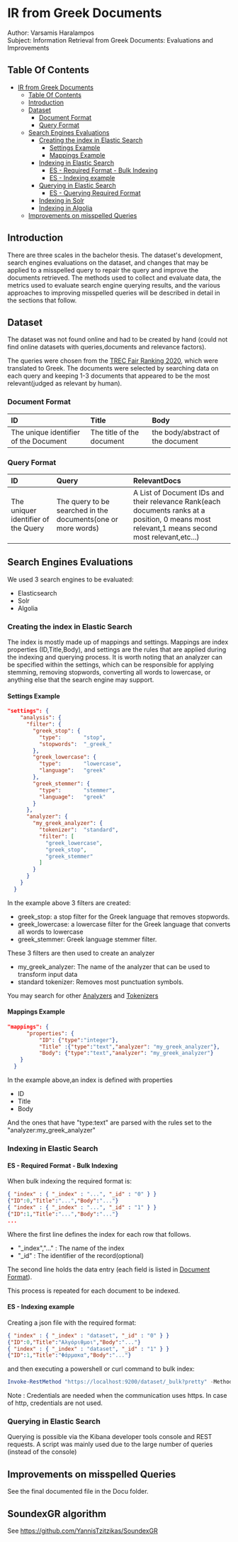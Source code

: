 # IR from Greek Documents

Author: Varsamis Haralampos  
Subject: Information Retrieval from Greek Documents: Evaluations and Improvements  

## Table Of Contents

- [IR from Greek Documents](#ir-from-greek-documents)
  - [Table Of Contents](#table-of-contents)
  - [Introduction](#introduction)
  - [Dataset](#dataset)
    - [Document Format](#document-format)
    - [Query Format](#query-format)
  - [Search Engines Evaluations](#search-engines-evaluations)
    - [Creating the index in Elastic Search](#creating-the-index-in-elastic-search)
      - [Settings Example](#settings-example)
      - [Mappings Example](#mappings-example)
    - [Indexing in Elastic Search](#indexing-in-elastic-search)
      - [ES - Required Format - Bulk Indexing](#es---required-format---bulk-indexing)
      - [ES - Indexing example](#es---indexing-example)
    - [Querying in Elastic Search](#querying-in-elastic-search)
      - [ES - Querying Required Format](#es---querying-required-format)
    - [Indexing in Solr](#indexing-in-solr)
    - [Indexing in Algolia](#indexing-in-algolia)
  - [Improvements on misspelled Queries](#improvements-on-misspelled-queries)

## Introduction

There are three scales in the bachelor thesis. The dataset's development, search engines evaluations on the dataset, and changes that may be applied to a misspelled query to repair the query and improve the documents retrieved. The methods used to collect and evaluate data, the metrics used to evaluate search engine querying results, and the various approaches to improving misspelled queries will be described in detail in the sections that follow.

## Dataset

The dataset was not found online and had to be created by hand (could not find online datasets with queries,documents and relevance factors).

The queries were chosen from the [TREC Fair Ranking 2020](https://drive.google.com/drive/folders/1JDQ35ECAOup1BuJ9DLehRHHlsozkwIaz), which were translated to Greek. The documents were selected by searching data on each query and keeping 1-3 documents that appeared to be the most relevant(judged as relevant by human).

### Document Format

| ID                                    | Title                     | Body                              |
| :------------------------------------ | :------------------------ | :-------------------------------- |
| The unique identifier of the Document | The title of the document | the body/abstract of the document |

### Query Format

| ID                                  | Query                                                      | RelevantDocs                                                                                                                                   |
| :---------------------------------- | :--------------------------------------------------------- | :--------------------------------------------------------------------------------------------------------------------------------------------- |
| The uniquer identifier of the Query | The query to be searched in the documents(one or more words) | A List of Document IDs and their relevance Rank(each documents ranks at a position, 0 means most relevant,1 means second most relevant,etc...) |

## Search Engines Evaluations

We used 3 search engines to be evaluated:

- Elasticsearch
- Solr
- Algolia

### Creating the index in Elastic Search

The index is mostly made up of mappings and settings. Mappings are index properties (ID,Title,Body), and settings are the rules that are applied during the indexing and querying process. It is worth noting that an analyzer can be specified within the settings, which can be responsible for applying stemming, removing stopwords, converting all words to lowercase, or anything else that the search engine may support.

#### Settings Example

```json
"settings": {
    "analysis": {
      "filter": {
        "greek_stop": {
          "type":       "stop",
          "stopwords":  "_greek_" 
        },
        "greek_lowercase": {
          "type":       "lowercase",
          "language":   "greek"
        },
        "greek_stemmer": {
          "type":       "stemmer",
          "language":   "greek"
        }
      },
      "analyzer": {
        "my_greek_analyzer": {
          "tokenizer":  "standard",
          "filter": [
            "greek_lowercase",
            "greek_stop",
            "greek_stemmer"
          ]
        }
      }
    }
  }
```

In the example above 3 filters are created:

- greek_stop: a stop filter for the Greek language that removes stopwords.
- greek_lowercase: a lowercase filter for the Greek language that converts all words to lowercase
- greek_stemmer: Greek language stemmer filter.
  
These 3 filters are then used to create an analyzer

- my_greek_analyzer: The name of the analyzer that can be used to transform input data
- standard tokenizer: Removes most punctuation symbols.

You may search for other [Analyzers](https://www.elastic.co/guide/en/elasticsearch/reference/current/analysis-analyzers.html) and [Tokenizers](https://www.elastic.co/guide/en/elasticsearch/reference/current/analysis-tokenizers.html#analysis-tokenizers)

#### Mappings Example

```json
"mappings": {
      "properties": {
          "ID": {"type":"integer"},
          "Title" :{"type":"text","analyzer": "my_greek_analyzer"},
          "Body": {"type":"text","analyzer": "my_greek_analyzer"}
    }
  }
```

In the example above,an index is defined with properties

- ID
- Title
- Body

And the ones that have "type:text" are parsed with the rules set to the "analyzer:my_greek_analyzer"

### Indexing in Elastic Search

#### ES - Required Format - Bulk Indexing

When bulk indexing the required format is:

```json
{ "index" : { "_index" : "...", "_id" : "0" } }
{"ID":0,"Title":"...","Body":"..."}
{ "index" : { "_index" : "...", "_id" : "1" } }
{"ID":1,"Title":"...","Body":"..."}
...
```

Where the first line defines the index for each row that follows.

- "_index","..." : The name of the index
- "_id" : The identifier of the record(optional)

The second line holds the data entry (each field is listed in [Document Format](#document-format)).

This process is repeated for each document to be indexed.

#### ES - Indexing example

Creating a json file with the required format:

```json
{ "index" : { "_index" : "dataset", "_id" : "0" } }
{"ID":0,"Title":"Αλγόριθμοι","Body":"..."}
{ "index" : { "_index" : "dataset", "_id" : "1" } }
{"ID":1,"Title":"Φάρμακα","Body":"..."}
```

and then executing a powershell or curl command to bulk index:

```powershell
Invoke-RestMethod "https://localhost:9200/dataset/_bulk?pretty" -Method Post -ContentType 'application/x-ndjson' -InFile ".\dataset.json" -Credential $credential
```

Note : Credentials are needed when the communication uses https. In case of http, credentials are not used.

### Querying in Elastic Search

Querying is possible via the Kibana developer tools console and REST requests. A script was mainly used due to the large number of queries (instead of the console)

## Improvements on misspelled Queries

See the final documented file in the Docu folder.

## SoundexGR algorithm

See https://github.com/YannisTzitzikas/SoundexGR
